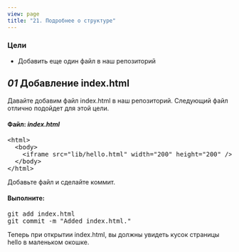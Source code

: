 ```yaml
---
view: page
title: "21. Подробнее о структуре"
---
```


<h3>Цели</h3>

<ul><li>Добавить еще один файл в наш репозиторий</li></ul>

<h2><em>01</em> Добавление index.html</h2>

<p>Давайте добавим файл index.html в наш репозиторий. Следующий файл отлично подойдет для этой цели.</p>

<h4 class="h4-pre">Файл: <em  style="text-transform: none">index.html</em></h4>

<pre class="file">&lt;html&gt;
  &lt;body&gt;
    &lt;iframe src="lib/hello.html" width="200" height="200" /&gt;
  &lt;/body&gt;
&lt;/html&gt;</pre>

<p>Добавьте файл и сделайте коммит.</p>

<h4 class="h4-pre">Выполните:</h4>

<pre class="instructions">git add index.html
git commit -m "Added index.html."</pre>

<p>Теперь при открытии index.html, вы должны увидеть кусок страницы hello в маленьком окошке.</p>
